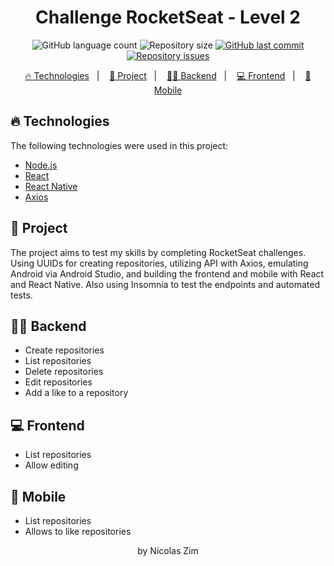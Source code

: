 <h1 align="center">
    Challenge RocketSeat - Level 2
</h1>
<p align="center">
  <img alt="GitHub language count" src="https://img.shields.io/github/languages/count/NicolasZim/RocketChallanges-lvl2-NodeJS">

  <img alt="Repository size" src="https://img.shields.io/github/repo-size/NicolasZim/RocketChallanges-lvl2-NodeJS">
  
  <a href="https://github.com/NicolasZim/RocketChallanges-lvl2-NodeJS/commits/master">
    <img alt="GitHub last commit" src="https://img.shields.io/github/last-commit/NicolasZim/RocketChallanges-lvl2-NodeJS">
  </a>

  <a href="https://github.com/NicolasZim/RocketChallanges-lvl2-NodeJS/issues">
    <img alt="Repository issues" src="https://img.shields.io/github/issues/NicolasZim/RocketChallanges-lvl2-NodeJS">
  </a>

<p align="center">
  <a href="#-technologies">🔥 Technologies</a>&nbsp;&nbsp;&nbsp;|&nbsp;&nbsp;&nbsp;
  <a href="#-project">📁 Project</a>&nbsp;&nbsp;&nbsp;|&nbsp;&nbsp;&nbsp;
  <a href="#-backend">👩‍💻 Backend</a>&nbsp;&nbsp;&nbsp;|&nbsp;&nbsp;&nbsp;
  <a href="#-frontend">💻 Frontend</a>&nbsp;&nbsp;&nbsp;|&nbsp;&nbsp;&nbsp;
  <a href="#-mobile">📱 Mobile</a>
</p>


</p>


## 🔥 Technologies

The following technologies were used in this project:

- [Node.js](https://nodejs.org/en/)
- [React](https://reactjs.org)
- [React Native](https://facebook.github.io/react-native/)
- [Axios](https://github.com/axios/axios)


## 📁 Project
The project aims to test my skills by completing RocketSeat challenges. Using UUIDs for creating repositories, utilizing API with Axios, emulating Android via Android Studio, and building the frontend and mobile with React and React Native. Also using Insomnia to test the endpoints and automated tests.


## 👩‍💻 Backend
- Create repositories
- List repositories
- Delete repositories
- Edit repositories
- Add a like to a repository


## 💻 Frontend
- List repositories
- Allow editing

## 📱 Mobile
- List repositories
- Allows to like repositories

<p align="center">by Nicolas Zim</p>
